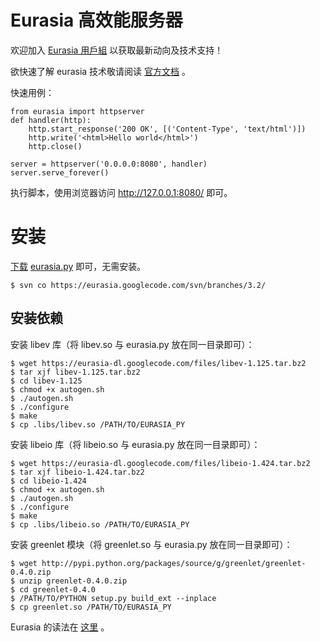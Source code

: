 # Eurasia 高效能服务器 #

欢迎加入 [Eurasia 用戶組](http://groups.google.com/group/eurasia-users) 以获取最新动向及技术支持！

欲快速了解 eurasia 技术敬请阅读 [官方文档](http://code.google.com/p/eurasia/wiki/eurasia_3_2_userguide) 。

快速用例：

```
from eurasia import httpserver
def handler(http):
    http.start_response('200 OK', [('Content-Type', 'text/html')])
    http.write('<html>Hello world</html>')
    http.close()

server = httpserver('0.0.0.0:8080', handler)
server.serve_forever()
```

执行脚本，使用浏览器访问 http://127.0.0.1:8080/ 即可。

# 安装 #

[下载](http://eurasia.googlecode.com/svn/branches/3.2/eurasia.py) [eurasia.py](http://eurasia.googlecode.com/svn/branches/3.2/eurasia.py) 即可，无需安装。

```
$ svn co https://eurasia.googlecode.com/svn/branches/3.2/
```

## 安装依赖 ##

安装 libev 库（将 libev.so 与 eurasia.py 放在同一目录即可）：

```
$ wget https://eurasia-dl.googlecode.com/files/libev-1.125.tar.bz2
$ tar xjf libev-1.125.tar.bz2
$ cd libev-1.125
$ chmod +x autogen.sh
$ ./autogen.sh
$ ./configure
$ make
$ cp .libs/libev.so /PATH/TO/EURASIA_PY
```

安装 libeio 库（将 libeio.so 与 eurasia.py 放在同一目录即可）：

```
$ wget https://eurasia-dl.googlecode.com/files/libeio-1.424.tar.bz2
$ tar xjf libeio-1.424.tar.bz2
$ cd libeio-1.424
$ chmod +x autogen.sh
$ ./autogen.sh
$ ./configure
$ make
$ cp .libs/libeio.so /PATH/TO/EURASIA_PY
```

安装 greenlet 模块（将 greenlet.so 与 eurasia.py 放在同一目录即可）：

```
$ wget http://pypi.python.org/packages/source/g/greenlet/greenlet-0.4.0.zip
$ unzip greenlet-0.4.0.zip
$ cd greenlet-0.4.0
$ /PATH/TO/PYTHON setup.py build_ext --inplace
$ cp greenlet.so /PATH/TO/EURASIA_PY
```

Eurasia 的读法在 [这里](http://www.m-w.com/dictionary/eurasia) 。
